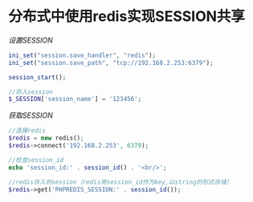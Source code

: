 # 分布式中使用redis实现SESSION共享

*设置SESSION*
```php
ini_set("session.save_handler", "redis");
ini_set("session.save_path", "tcp://192.168.2.253:6379");

session_start();

//存入session
$_SESSION['session_name'] = '123456';
```

*获取SESSION*
```php
//连接redis
$redis = new redis();
$redis->connect('192.168.2.253', 6379);

//检查session_id
echo 'session_id:' . session_id() . '<br/>';

//redis存入的session（redis用session_id作为key,以string的形式存储）
$redis->get('PHPREDIS_SESSION:' . session_id());
```